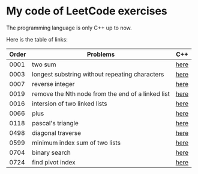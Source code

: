 # My code of LeetCode exercises

The programming language is only C++ up to now.

Here is the table of links:

| Order | Problems                                                                  | C++ |
| ----- | --------------------------------------------------------------------------| --- |
| 0001  | two sum                                                                   | [here](./C\&C++/0001_two_sum.cpp) |
| 0003  | longest substring without repeating characters                            | [here](./C\&C++/0003_longest_substring_without_repeating_characters.cpp) |
| 0007  | reverse integer                                                           | [here](./C\&C++/0007_reverse_integer.cpp) |
| 0019	| remove the Nth node from the end of a linked list                         | [here](./C\&C++/0019_remove_nth_node_from_end_of_ll.cpp)|
| 0016  | intersion of two linked lists	                                            | [here](./C\&C++/0160_intersection_of_two_linked_lists.cpp) |
| 0066  | plus                                                                      | [here](./C\&C++/0066_plus_one.cpp) |
| 0118  | pascal's triangle                                                         | [here](./C\&C++/0118_pascal_triangle.ccp) |
| 0498  | diagonal traverse                                                         | [here](./C\&C++/0498_diagonal_traverse.cpp) |
| 0599  | minimum index sum of two lists		                            | [here](./C\&C++/0599_minimum_index_sum_of_two_lists.cpp) |
| 0704  | binary search                                                             | [here](./C\&C++/0704_binary_search.cpp) |
| 0724  | find pivot index                                                          | [here](./C\&C++/0724_find_pivot_index.cpp) |

